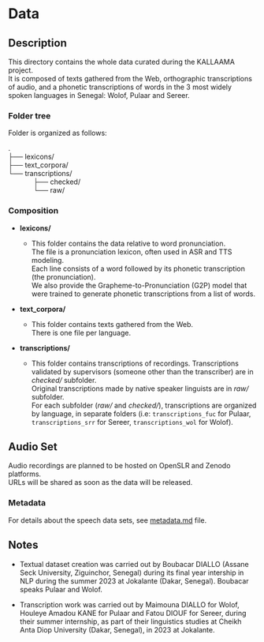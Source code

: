 # Data

## Description
This directory contains the whole data curated during the KALLAAMA project.    
It is composed of texts gathered from the Web, orthographic transcriptions of audio, and a phonetic transcriptions of words in the 3 most widely spoken languages in Senegal: Wolof, Pulaar and Sereer. 

### Folder tree
Folder is organized as follows:    

.    
├── lexicons/    
├── text_corpora/    
└── transcriptions/    
&nbsp;&nbsp;&nbsp;&nbsp;&nbsp;&nbsp;&nbsp;&nbsp;&nbsp;&nbsp;&nbsp;&nbsp; ├── checked/    
&nbsp;&nbsp;&nbsp;&nbsp;&nbsp;&nbsp;&nbsp;&nbsp;&nbsp;&nbsp;&nbsp;&nbsp; └── raw/    

       
### Composition
- **lexicons/**    
    - This folder contains the data relative to word pronunciation.     
    The file is a pronunciation lexicon, often used in ASR and TTS modeling.     
    Each line consists of a word followed by its phonetic transcription (the pronunciation).    
    We also provide the Grapheme-to-Pronunciation (G2P) model that were trained to generate  phonetic transcriptions from a list of words.    
    
- **text_corpora/**    
    - This folder contains texts gathered from the Web.    
    There is one file per language.    
    
- **transcriptions/**    
    - This folder contains transcriptions of recordings. 
    Transcriptions validated by supervisors (someone other than the transcriber) are in *checked/* subfolder.    
    Original transcriptions made by native speaker linguists are in *raw/* subfolder.    
    For each subfolder (*raw/* and *checked/*), transcriptions are organized by language, in separate folders (i.e: `transcriptions_fuc` for Pulaar, `transcriptions_srr` for Sereer, `transcriptions_wol` for Wolof).    
    
## Audio Set 
Audio recordings are planned to be hosted on OpenSLR and Zenodo platforms.     
URLs will be shared as soon as the data will be released.        

### Metadata
For details about the speech data sets, see [metadata.md](./metadata.md) file.


## Notes
- Textual dataset creation was carried out by Boubacar DIALLO (Assane Seck University, Ziguinchor, Senegal) during its final year intership in NLP during the summer 2023 at Jokalante (Dakar, Senegal). Boubacar speaks Pulaar and Wolof.   
 
- Transcription work was carried out by Maimouna DIALLO for Wolof, Houleye Amadou KANE for Pulaar and Fatou DIOUF for Sereer, during their summer internship, as part of their linguistics studies at Cheikh Anta Diop University (Dakar, Senegal), in 2023 at Jokalante.    
